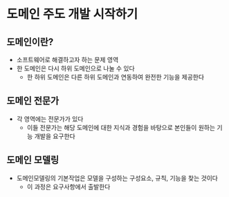 # 도메인 주도 개발 시작하기

## 도메인이란?

- 소프트웨어로 해결하고자 하는 문제 영역
- 한 도메인은 다시 하위 도메인으로 나눌 수 있다
  - 한 하위 도메인은 다른 하위 도메인과 연동하여 완전한 기능을 제공한다

## 도메인 전문가

- 각 영역에는 전문가가 있다
  - 이들 전문가는 해당 도메인에 대한 지식과 경험을 바탕으로 본인들이 원하는 기능 개발을 요구한다

## 도메인 모델링

- 도메인모델링의 기본작업은 모델을 구성하는 구성요소, 규칙, 기능을 찾는 것이다
  - 이 과정은 요구사항에서 출발한다
